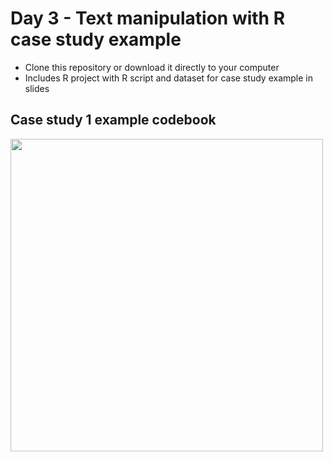 # Day 3 - Text manipulation with R case study example

- Clone this repository or download it directly to your computer
- Includes R project with R script and dataset for case study example in slides

## Case study 1 example codebook

<img src="codebook-example.png" width="500" />
